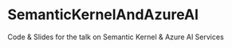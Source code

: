 # SemanticKernelAndAzureAI
Code &amp; Slides for the talk on Semantic Kernel &amp; Azure AI Services
